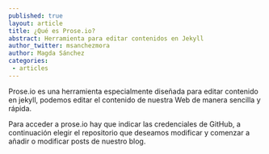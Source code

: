 ```yaml
---
published: true
layout: article
title: ¿Qué es Prose.io?
abstract: Herramienta para editar contenidos en Jekyll
author_twitter: msanchezmora
author: Magda Sánchez
categories:
 - articles
---
```


Prose.io es una herramienta especialmente diseñada para editar contenido en jekyll, podemos editar el contenido de nuestra Web de manera sencilla y rápida. 

Para acceder a prose.io hay que indicar las credenciales de GitHub, a continuación elegir el repositorio que deseamos modificar y comenzar a añadir o modificar posts de nuestro blog.
